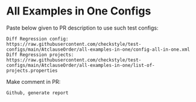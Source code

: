 # All Examples in One Configs
Paste below given to PR description to use such test configs:
```
Diff Regression config: https://raw.githubusercontent.com/checkstyle/test-configs/main/AtclauseOrder/all-examples-in-one/config-all-in-one.xml
Diff Regression projects: https://raw.githubusercontent.com/checkstyle/test-configs/main/AtclauseOrder/all-examples-in-one/list-of-projects.properties
```
Make comment in PR:
```
Github, generate report
```
